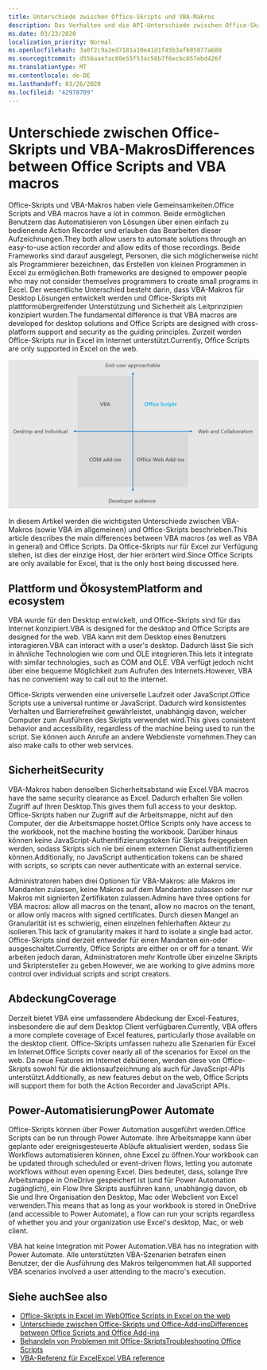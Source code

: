 ```yaml
---
title: Unterschiede zwischen Office-Skripts und VBA-Makros
description: Das Verhalten und die API-Unterschiede zwischen Office-Skripts und Excel-VBA-Makros.
ms.date: 03/23/2020
localization_priority: Normal
ms.openlocfilehash: 3a0f2c9a2ed7181a10e41d1f45b3af695877a680
ms.sourcegitcommit: d556aaefac80e55f53ac56b7f6ecbc657ebd426f
ms.translationtype: MT
ms.contentlocale: de-DE
ms.lasthandoff: 03/26/2020
ms.locfileid: "42978709"
---
```

# <a name="differences-between-office-scripts-and-vba-macros"></a><span data-ttu-id="8dd83-103">Unterschiede zwischen Office-Skripts und VBA-Makros</span><span class="sxs-lookup"><span data-stu-id="8dd83-103">Differences between Office Scripts and VBA macros</span></span>

<span data-ttu-id="8dd83-104">Office-Skripts und VBA-Makros haben viele Gemeinsamkeiten.</span><span class="sxs-lookup"><span data-stu-id="8dd83-104">Office Scripts and VBA macros have a lot in common.</span></span> <span data-ttu-id="8dd83-105">Beide ermöglichen Benutzern das Automatisieren von Lösungen über einen einfach zu bedienende Action Recorder und erlauben das Bearbeiten dieser Aufzeichnungen.</span><span class="sxs-lookup"><span data-stu-id="8dd83-105">They both allow users to automate solutions through an easy-to-use action recorder and allow edits of those recordings.</span></span> <span data-ttu-id="8dd83-106">Beide Frameworks sind darauf ausgelegt, Personen, die sich möglicherweise nicht als Programmierer bezeichnen, das Erstellen von kleinen Programmen in Excel zu ermöglichen.</span><span class="sxs-lookup"><span data-stu-id="8dd83-106">Both frameworks are designed to empower people who may not consider themselves programmers to create small programs in Excel.</span></span>
<span data-ttu-id="8dd83-107">Der wesentliche Unterschied besteht darin, dass VBA-Makros für Desktop Lösungen entwickelt werden und Office-Skripts mit plattformübergreifender Unterstützung und Sicherheit als Leitprinzipien konzipiert wurden.</span><span class="sxs-lookup"><span data-stu-id="8dd83-107">The fundamental difference is that VBA macros are developed for desktop solutions and Office Scripts are designed with cross-platform support and security as the guiding principles.</span></span> <span data-ttu-id="8dd83-108">Zurzeit werden Office-Skripts nur in Excel im Internet unterstützt.</span><span class="sxs-lookup"><span data-stu-id="8dd83-108">Currently, Office Scripts are only supported in Excel on the web.</span></span>

![Ein Diagramm mit vier Quadranten, in dem die Fokusbereiche für unterschiedliche Office-Erweiterbarkeits Lösungen dargestellt werden.](../images/office-programmability-diagram.png)

<span data-ttu-id="8dd83-111">In diesem Artikel werden die wichtigsten Unterschiede zwischen VBA-Makros (sowie VBA im allgemeinen) und Office-Skripts beschrieben.</span><span class="sxs-lookup"><span data-stu-id="8dd83-111">This article describes the main differences between VBA macros (as well as VBA in general) and Office Scripts.</span></span> <span data-ttu-id="8dd83-112">Da Office-Skripts nur für Excel zur Verfügung stehen, ist dies der einzige Host, der hier erörtert wird.</span><span class="sxs-lookup"><span data-stu-id="8dd83-112">Since Office Scripts are only available for Excel, that is the only host being discussed here.</span></span>

## <a name="platform-and-ecosystem"></a><span data-ttu-id="8dd83-113">Plattform und Ökosystem</span><span class="sxs-lookup"><span data-stu-id="8dd83-113">Platform and ecosystem</span></span>

<span data-ttu-id="8dd83-114">VBA wurde für den Desktop entwickelt, und Office-Skripts sind für das Internet konzipiert.</span><span class="sxs-lookup"><span data-stu-id="8dd83-114">VBA is designed for the desktop and Office Scripts are designed for the web.</span></span> <span data-ttu-id="8dd83-115">VBA kann mit dem Desktop eines Benutzers interagieren.</span><span class="sxs-lookup"><span data-stu-id="8dd83-115">VBA can interact with a user's desktop.</span></span> <span data-ttu-id="8dd83-116">Dadurch lässt Sie sich in ähnliche Technologien wie com und OLE integrieren.</span><span class="sxs-lookup"><span data-stu-id="8dd83-116">This lets it integrate with similar technologies, such as COM and OLE.</span></span> <span data-ttu-id="8dd83-117">VBA verfügt jedoch nicht über eine bequeme Möglichkeit zum Aufrufen des Internets.</span><span class="sxs-lookup"><span data-stu-id="8dd83-117">However, VBA has no convenient way to call out to the internet.</span></span>

<span data-ttu-id="8dd83-118">Office-Skripts verwenden eine universelle Laufzeit oder JavaScript.</span><span class="sxs-lookup"><span data-stu-id="8dd83-118">Office Scripts use a universal runtime or JavaScript.</span></span> <span data-ttu-id="8dd83-119">Dadurch wird konsistentes Verhalten und Barrierefreiheit gewährleistet, unabhängig davon, welcher Computer zum Ausführen des Skripts verwendet wird.</span><span class="sxs-lookup"><span data-stu-id="8dd83-119">This gives consistent behavior and accessibility, regardless of the machine being used to run the script.</span></span> <span data-ttu-id="8dd83-120">Sie können auch Anrufe an andere Webdienste vornehmen.</span><span class="sxs-lookup"><span data-stu-id="8dd83-120">They can also make calls to other web services.</span></span>

## <a name="security"></a><span data-ttu-id="8dd83-121">Sicherheit</span><span class="sxs-lookup"><span data-stu-id="8dd83-121">Security</span></span>

<span data-ttu-id="8dd83-122">VBA-Makros haben denselben Sicherheitsabstand wie Excel.</span><span class="sxs-lookup"><span data-stu-id="8dd83-122">VBA macros have the same security clearance as Excel.</span></span> <span data-ttu-id="8dd83-123">Dadurch erhalten Sie vollen Zugriff auf Ihren Desktop.</span><span class="sxs-lookup"><span data-stu-id="8dd83-123">This gives them full access to your desktop.</span></span> <span data-ttu-id="8dd83-124">Office-Skripts haben nur Zugriff auf die Arbeitsmappe, nicht auf den Computer, der die Arbeitsmappe hostet.</span><span class="sxs-lookup"><span data-stu-id="8dd83-124">Office Scripts only have access to the workbook, not the machine hosting the workbook.</span></span> <span data-ttu-id="8dd83-125">Darüber hinaus können keine JavaScript-Authentifizierungstoken für Skripts freigegeben werden, sodass Skripts sich nie bei einem externen Dienst authentifizieren können.</span><span class="sxs-lookup"><span data-stu-id="8dd83-125">Additionally, no JavaScript authentication tokens can be shared with scripts, so scripts can never authenticate with an external service.</span></span>

<span data-ttu-id="8dd83-126">Administratoren haben drei Optionen für VBA-Makros: alle Makros im Mandanten zulassen, keine Makros auf dem Mandanten zulassen oder nur Makros mit signierten Zertifikaten zulassen.</span><span class="sxs-lookup"><span data-stu-id="8dd83-126">Admins have three options for VBA macros: allow all macros on the tenant, allow no macros on the tenant, or allow only macros with signed certificates.</span></span> <span data-ttu-id="8dd83-127">Durch diesen Mangel an Granularität ist es schwierig, einen einzelnen fehlerhaften Akteur zu isolieren.</span><span class="sxs-lookup"><span data-stu-id="8dd83-127">This lack of granularity makes it hard to isolate a single bad actor.</span></span> <span data-ttu-id="8dd83-128">Office-Skripts sind derzeit entweder für einen Mandanten ein-oder ausgeschaltet.</span><span class="sxs-lookup"><span data-stu-id="8dd83-128">Currently, Office Scripts are either on or off for a tenant.</span></span> <span data-ttu-id="8dd83-129">Wir arbeiten jedoch daran, Administratoren mehr Kontrolle über einzelne Skripts und Skriptersteller zu geben.</span><span class="sxs-lookup"><span data-stu-id="8dd83-129">However, we are working to give admins more control over individual scripts and script creators.</span></span>

## <a name="coverage"></a><span data-ttu-id="8dd83-130">Abdeckung</span><span class="sxs-lookup"><span data-stu-id="8dd83-130">Coverage</span></span>

<span data-ttu-id="8dd83-131">Derzeit bietet VBA eine umfassendere Abdeckung der Excel-Features, insbesondere die auf dem Desktop Client verfügbaren.</span><span class="sxs-lookup"><span data-stu-id="8dd83-131">Currently, VBA offers a more complete coverage of Excel features, particularly those available on the desktop client.</span></span> <span data-ttu-id="8dd83-132">Office-Skripts umfassen nahezu alle Szenarien für Excel im Internet.</span><span class="sxs-lookup"><span data-stu-id="8dd83-132">Office Scripts cover nearly all of the scenarios for Excel on the web.</span></span> <span data-ttu-id="8dd83-133">Da neue Features im Internet debütieren, werden diese von Office-Skripts sowohl für die aktionsaufzeichnung als auch für JavaScript-APIs unterstützt.</span><span class="sxs-lookup"><span data-stu-id="8dd83-133">Additionally, as new features debut on the web, Office Scripts will support them for both the Action Recorder and JavaScript APIs.</span></span>

## <a name="power-automate"></a><span data-ttu-id="8dd83-134">Power-Automatisierung</span><span class="sxs-lookup"><span data-stu-id="8dd83-134">Power Automate</span></span>

<span data-ttu-id="8dd83-135">Office-Skripts können über Power Automation ausgeführt werden.</span><span class="sxs-lookup"><span data-stu-id="8dd83-135">Office Scripts can be run through Power Automate.</span></span> <span data-ttu-id="8dd83-136">Ihre Arbeitsmappe kann über geplante oder ereignisgesteuerte Abläufe aktualisiert werden, sodass Sie Workflows automatisieren können, ohne Excel zu öffnen.</span><span class="sxs-lookup"><span data-stu-id="8dd83-136">Your workbook can be updated through scheduled or event-driven flows, letting you automate workflows without even opening Excel.</span></span> <span data-ttu-id="8dd83-137">Dies bedeutet, dass, solange Ihre Arbeitsmappe in OneDrive gespeichert ist (und für Power Automation zugänglich), ein Flow Ihre Skripts ausführen kann, unabhängig davon, ob Sie und Ihre Organisation den Desktop, Mac oder Webclient von Excel verwenden.</span><span class="sxs-lookup"><span data-stu-id="8dd83-137">This means that as long as your workbook is stored in OneDrive (and accessible to Power Automate), a flow can run your scripts regardless of whether you and your organization use Excel's desktop, Mac, or web client.</span></span>

<span data-ttu-id="8dd83-138">VBA hat keine Integration mit Power Automation.</span><span class="sxs-lookup"><span data-stu-id="8dd83-138">VBA has no integration with Power Automate.</span></span> <span data-ttu-id="8dd83-139">Alle unterstützten VBA-Szenarien betrafen einen Benutzer, der die Ausführung des Makros teilgenommen hat.</span><span class="sxs-lookup"><span data-stu-id="8dd83-139">All supported VBA scenarios involved a user attending to the macro's execution.</span></span>

## <a name="see-also"></a><span data-ttu-id="8dd83-140">Siehe auch</span><span class="sxs-lookup"><span data-stu-id="8dd83-140">See also</span></span>

- [<span data-ttu-id="8dd83-141">Office-Skripts in Excel im Web</span><span class="sxs-lookup"><span data-stu-id="8dd83-141">Office Scripts in Excel on the web</span></span>](../overview/excel.md)
- [<span data-ttu-id="8dd83-142">Unterschiede zwischen Office-Skripts und Office-Add-ins</span><span class="sxs-lookup"><span data-stu-id="8dd83-142">Differences between Office Scripts and Office Add-ins</span></span>](add-ins-differences.md)
- [<span data-ttu-id="8dd83-143">Behandeln von Problemen mit Office-Skripts</span><span class="sxs-lookup"><span data-stu-id="8dd83-143">Troubleshooting Office Scripts</span></span>](../testing/troubleshooting.md)
- [<span data-ttu-id="8dd83-144">VBA-Referenz für Excel</span><span class="sxs-lookup"><span data-stu-id="8dd83-144">Excel VBA reference</span></span>](/office/vba/api/overview/excel)
